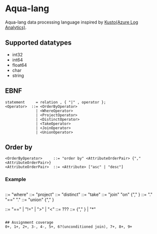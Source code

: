 # Aqua-lang
Aqua-lang data processing language inspired by [Kusto(Azure Log Analytics)](https://docs.loganalytics.io).

## Supported datatypes

- int32
- int64
- float64
- char
- string

## EBNF

```(ebnf)
statement     = relation , { "|" , operator };
<Operator>  ::= <OrderByOperator>
              | <WhereOperator>
              | <ProjectOperator>
              | <DistinctOperator>
              | <TakeOperator>
              | <JoinOperator>
              | <UnionOperator>
```

## Order by
```
<OrderByOperator>     ::= "order by" <AttributeOrderPair> {"," <AttributeOrderPair>}
<AttributeOrderPair>  ::= <Attribute> ["asc" | "desc"]
```

### Example
```

```


<WhereOperator>     ::= "where" <Predicate>
<ProjectOperator>   ::= "project" <AttributeList>
<DistinctOperator>  ::= "distinct" <AttributeList>
<TakeOperator>      ::= "take" <Number>
<JoinOperator>      ::= "join" <Relation> "on" <JoinCondition> {"," <JoinCondition>}
<JoinCondition>     ::= <Relation> "." <Attribute> "==" <Relation> "." <Attribute>
<UnionOperator>     ::= "union" <Relation> {"," <Relation>}

<Predicate> ::= <Expression> "==" <Expression>
              | <Expression> "!=" <Expression>
              | <Expression> ">" <Expression>
              | <Expression> "<" <Expression>
<Expression> ::= ???
<AttributeList> ::= <Attribute> {"," <Attribute>}
                  | "*"
```

## Assignment coverage
0+, 1+, 2+, 3-, 4-, 5+, 6?(unconditioned join), 7+, 8+, 9+
